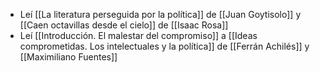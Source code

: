 - Leí [[La literatura perseguida por la política]] de [[Juan Goytisolo]] y [[Caen octavillas desde el cielo]] de [[Isaac Rosa]]
- Leí [[Introducción. El malestar del compromiso]] a [[Ideas comprometidas. Los intelectuales y la política]] de [[Ferrán Achilés]] y [[Maximiliano Fuentes]]